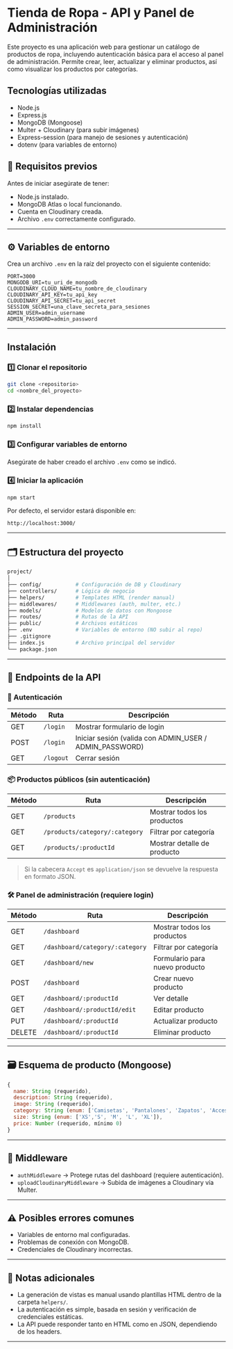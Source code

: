 # Tienda de Ropa - API y Panel de Administración

Este proyecto es una aplicación web para gestionar un catálogo de productos de ropa, incluyendo autenticación básica para el acceso al panel de administración. Permite crear, leer, actualizar y eliminar productos, así como visualizar los productos por categorías.

## Tecnologías utilizadas

- Node.js  
- Express.js  
- MongoDB (Mongoose)  
- Multer + Cloudinary (para subir imágenes)  
- Express-session (para manejo de sesiones y autenticación)  
- dotenv (para variables de entorno)

## 🔧 Requisitos previos

Antes de iniciar asegúrate de tener:

- Node.js instalado.
- MongoDB Atlas o local funcionando.
- Cuenta en Cloudinary creada.
- Archivo `.env` correctamente configurado.

---

## ⚙ Variables de entorno

Crea un archivo `.env` en la raíz del proyecto con el siguiente contenido:

```env
PORT=3000
MONGODB_URI=tu_uri_de_mongodb
CLOUDINARY_CLOUD_NAME=tu_nombre_de_cloudinary
CLOUDINARY_API_KEY=tu_api_key
CLOUDINARY_API_SECRET=tu_api_secret
SESSION_SECRET=una_clave_secreta_para_sesiones
ADMIN_USER=admin_username
ADMIN_PASSWORD=admin_password
```

---

## Instalación

### 1️⃣ Clonar el repositorio

```bash
git clone <repositorio>
cd <nombre_del_proyecto>
```

### 2️⃣ Instalar dependencias

```bash
npm install
```

### 3️⃣ Configurar variables de entorno

Asegúrate de haber creado el archivo `.env` como se indicó.

### 4️⃣ Iniciar la aplicación

```bash
npm start
```

Por defecto, el servidor estará disponible en:

```
http://localhost:3000/
```

---

## 🗂 Estructura del proyecto

```bash
project/
│
├── config/           # Configuración de DB y Cloudinary
├── controllers/      # Lógica de negocio
├── helpers/          # Templates HTML (render manual)
├── middlewares/      # Middlewares (auth, multer, etc.)
├── models/           # Modelos de datos con Mongoose
├── routes/           # Rutas de la API
├── public/           # Archivos estáticos
├── .env              # Variables de entorno (NO subir al repo)
├── .gitignore
├── index.js          # Archivo principal del servidor
└── package.json
```

---

## 📡 Endpoints de la API

### 🔑 Autenticación

| Método | Ruta    | Descripción |
|--------|---------|-------------|
| GET    | `/login`  | Mostrar formulario de login |
| POST   | `/login`  | Iniciar sesión (valida con ADMIN_USER / ADMIN_PASSWORD) |
| GET    | `/logout` | Cerrar sesión |

### 📦 Productos públicos (sin autenticación)

| Método | Ruta | Descripción |
|--------|------|-------------|
| GET | `/products` | Mostrar todos los productos |
| GET | `/products/category/:category` | Filtrar por categoría |
| GET | `/products/:productId` | Mostrar detalle de producto |

> Si la cabecera `Accept` es `application/json` se devuelve la respuesta en formato JSON.

### 🛠 Panel de administración (requiere login)

| Método | Ruta | Descripción |
|--------|------|-------------|
| GET | `/dashboard` | Mostrar todos los productos |
| GET | `/dashboard/category/:category` | Filtrar por categoría |
| GET | `/dashboard/new` | Formulario para nuevo producto |
| POST | `/dashboard` | Crear nuevo producto |
| GET | `/dashboard/:productId` | Ver detalle |
| GET | `/dashboard/:productId/edit` | Editar producto |
| PUT | `/dashboard/:productId` | Actualizar producto |
| DELETE | `/dashboard/:productId` | Eliminar producto |

---

## 🗃 Esquema de producto (Mongoose)

```javascript
{
  name: String (requerido),
  description: String (requerido),
  image: String (requerido),
  category: String (enum: ['Camisetas', 'Pantalones', 'Zapatos', 'Accesorios']),
  size: String (enum: ['XS','S', 'M', 'L', 'XL']),
  price: Number (requerido, mínimo 0)
}
```

---

## 🧩 Middleware

- `authMiddleware` → Protege rutas del dashboard (requiere autenticación).
- `uploadCloudinaryMiddleware` → Subida de imágenes a Cloudinary vía Multer.

---

## ⚠ Posibles errores comunes

- Variables de entorno mal configuradas.
- Problemas de conexión con MongoDB.
- Credenciales de Cloudinary incorrectas.

---

## 📌 Notas adicionales

- La generación de vistas es manual usando plantillas HTML dentro de la carpeta `helpers/`.
- La autenticación es simple, basada en sesión y verificación de credenciales estáticas.
- La API puede responder tanto en HTML como en JSON, dependiendo de los headers.

---